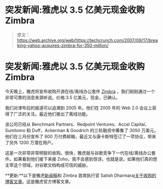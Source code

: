# 突发新闻:雅虎以 3.5 亿美元现金收购 Zimbra

> 原文：<https://web.archive.org/web/https://techcrunch.com/2007/09/17/breaking-yahoo-acquires-zimbra-for-350-million/>

# 突发新闻:雅虎以 3.5 亿美元现金收购 Zimbra

 [](https://web.archive.org/web/20230222193056/http://www.zimbra.com/) 今天晚上，雅虎将宣布收购开源在线/离线办公套件 [Zimbra](https://web.archive.org/web/20230222193056/http://www.zimbra.com/) ，我们刚刚通过一个非常可靠的消息来源听说。价格:3.5 亿美元，现金，已确认。

我们对津布拉的报道可以追溯到 2005 年。他们在 2005 年的 Web 2.0 会议上获得了广泛的关注。最近他们推出了离线功能。

该公司已经从 Benchmark Partners、Redpoint Ventures、Accel Capital、Sumitomo 和 Duff，Ackerman & Goodrich 的三轮融资中筹集了 3050 万美元。他们在三月份宣布了 600 万付费邮箱，最近又与康卡斯特签订了一项协议，带来了另外 1200 万潜在用户。

这是一次非常非常明智的收购。很快，雅虎就与谷歌竞争下一代在线/离线办公套件。如果看到他们接下来接 Zoho，我不会感到惊讶。也就是说，如果他们真的想主宰这个领域，对谷歌文档构成可信的威胁。

**更新:**以下是雅虎[新闻稿](https://web.archive.org/web/20230222193056/http://home.businesswire.com/portal/site/home/index.jsp?epi-content=NEWS_VIEW_POPUP_TYPE&newsId=20070917006387&ndmHsc=v2*A1190026800000*B1190084457000*DgroupByDate*J1*N1000837&newsLang=en&beanID=202776713&viewID=news_view_popup)和 Zimbra 首席执行官 Satish Dharmaraj[关于收购的博客文章](https://web.archive.org/web/20230222193056/http://www.zimbra.com/blog/archives/2007/09/yahoo_acquires_zimbra.html)。这是雅虎官方博客文章。